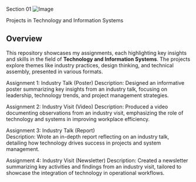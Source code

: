 Section 01
![Image](https://github.com/user-attachments/assets/952cf335-59bc-4b37-b796-81793f5ee2d8)

Projects in Technology and Information Systems  

## Overview  
This repository showcases my assignments, each highlighting key insights and skills in the field of **Technology and Information Systems**. The projects explore themes like industry practices, design thinking, and technical assembly, presented in various formats.  

Assignment 1: Industry Talk (Poster)
Description:
Designed an informative poster summarizing key insights from an industry talk, focusing on leadership, technology trends, and project management strategies.  

Assignment 2: Industry Visit (Video)
Description: Produced a video documenting observations from an industry visit, emphasizing the role of technology and systems in improving workplace efficiency.  

Assignment 3: Industry Talk (Report)  
Description: Wrote an in-depth report reflecting on an industry talk, detailing how technology drives success in projects and system management.  


Assignment 4: Industry Visit (Newsletter) 
Description: Created a newsletter summarizing key activities and findings from an industry visit, tailored to showcase the integration of technology in operational workflows.  
